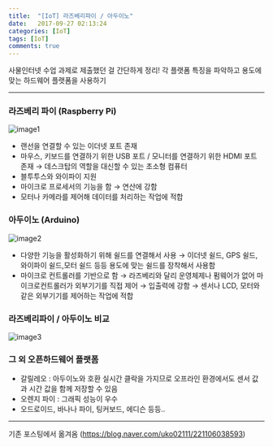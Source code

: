 ```yaml
---
title:  "[IoT] 라즈베리파이 / 아두이노"
date:   2017-09-27 02:13:24
categories: [IoT]
tags: [IoT]
comments: true
---
```


사물인터넷 수업 과제로 제출했던 걸 간단하게 정리!
각 플랫폼 특징을 파악하고 용도에 맞는 하드웨어 플랫폼을 사용하기

---


### **라즈베리 파이 (Raspberry Pi)**
![image1](http://eun-bi.github.io/images/posting/1224_4.PNG)

- 랜선을 연결할 수 있는 이더넷 포트 존재
- 마우스, 키보드를 연결하기 위한 USB 포트 / 모니터를 연결하기 위한 HDMI 포트 존재
→ 데스크탑의 역할을 대신할 수 있는 초소형 컴퓨터
- 블투투스와 와이파이 지원
- 마이크로 프로세서의 기능을 함 → 연산에 강함  
- 모터나 카메라를 제어해 데이터를 처리하는 작업에 적합

### **아두이노 (Arduino)**

![image2](http://eun-bi.github.io/images/posting/1224_5.PNG)

-  다양한 기능을 활성화하기 위해 쉴드를 연결해서 사용
→ 이더넷 쉴드, GPS 쉴드, 와이파이 쉴드,모터 쉴드 등등 용도에 맞는 쉴드를 장착해서 사용함
- 마이크로 컨트롤러를 기반으로 함
→ 라즈베리와 달리 운영체제나 펌웨어가 없어 마이크로컨트롤러가 외부기기를 직접 제어
  → 입출력에 강함
→ 센서나 LCD, 모터와 같은 외부기기를 제어하는 작업에 적합  


### **라즈베리파이 / 아두이노 비교**  

![image3](http://eun-bi.github.io/images/posting/1224_6.PNG)  


### **그 외 오픈하드웨어 플랫폼**  

- 갈릴레오 : 아두이노와 호환
  실시간 클락을 가지므로 오프라인 환경에서도 센서 값과 시간 값을 함께 저장할 수 있음
- 오렌지 파이 : 그래픽 성능이 우수
- 오드로이드, 바나나 파이, 팅커보드, 에디슨 등등..

---
기존 포스팅에서 옮겨옴
(<https://blog.naver.com/uko02111/221106038593>)
